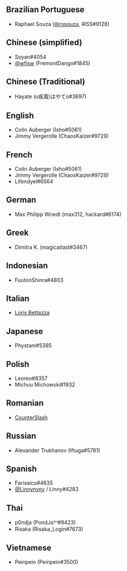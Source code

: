 ## Brazilian Portuguese

- Raphael Souza ([@rssouza](https://twitter.com/rssouza), iRSS#9128)

## Chinese (simplified)

- Soyan#4054
- [@wfjsw](https://github.com/wfjsw) (FremontDango#1845)

## Chinese (Traditional)

- Hayate (o疾風\はやてo#3697)

## English

- Colin Auberger (Isho#5061)
- Jimmy Vergerolle (ChaosKaizer#9729)

## French

- Colin Auberger (Isho#5061)
- Jimmy Vergerolle (ChaosKaizer#9729)
- Lifendyel#6564

## German

- Max Philipp Wriedt (max312, hackard#6174)

## Greek

- Dimitra K. (magicatlast#3467) 

## Indonesian

- FuutonShinra#4803

## Italian

- [Loris Bettazza](https://github.com/Pustur)

## Japanese

- Phystam#5385

## Polish

- Leoreo#8357
- Michuu Michowski#1932

## Romanian

- [CounterSlash](https://github.com/CounterSlash)

## Russian

- Alexander Trukhanov (Iftuga#5781)

## Spanish

- Farisaico#4635
- [@Linnynyny](https://twitter.com/Linnynyny) / Linny#4283

## Thai

- p0ndja (PondJaᵀᴴ#9423)
- Risaka (Risaka_Login#7673)

## Vietnamese

- Peinpein (Peinpein#3500)

